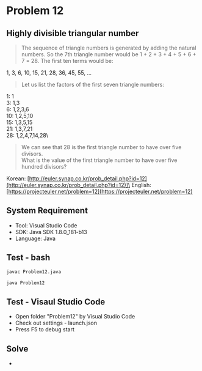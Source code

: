 # Problem 12

## Highly divisible triangular number

> The sequence of triangle numbers is generated by adding the natural numbers. So the 7th triangle number would be 1 + 2 + 3 + 4 + 5 + 6 + 7 = 28. The first ten terms would be:

1, 3, 6, 10, 15, 21, 28, 36, 45, 55, ...

> Let us list the factors of the first seven triangle numbers:

 1: 1\
 3: 1,3\
 6: 1,2,3,6\
10: 1,2,5,10\
15: 1,3,5,15\
21: 1,3,7,21\
28: 1,2,4,7,14,28\

> We can see that 28 is the first triangle number to have over five divisors.\
What is the value of the first triangle number to have over five hundred divisors?

Korean: [http://euler.synap.co.kr/prob_detail.php?id=12](http://euler.synap.co.kr/prob_detail.php?id=12)]\
English: [https://projecteuler.net/problem=12](https://projecteuler.net/problem=12)

## System Requirement

- Tool: Visual Studio Code
- SDK: Java SDK 1.8.0_181-b13
- Language: Java

## Test - bash

```bash
javac Problem12.java
```

```bash
java Problem12
```

## Test - Visaul Studio Code

- Open folder "Problem12" by Visual Studio Code
- Check out settings - launch.json
- Press F5 to debug start

## Solve

- 